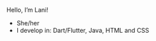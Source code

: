 Hello, I’m Lani!
- She/her
- I develop in: Dart/Flutter, Java, HTML and CSS

<!---
LaniW/LaniW is a ✨ special ✨ repository because its `README.md` (this file) appears on your GitHub profile.
You can click the Preview link to take a look at your changes.
--->
